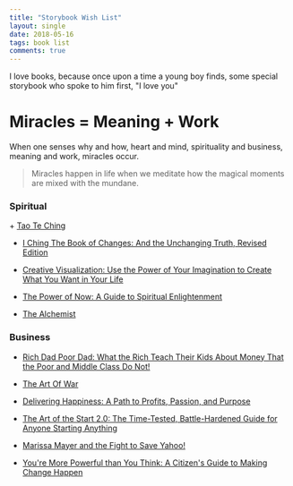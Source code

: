 ```yaml
---
title: "Storybook Wish List"
layout: single
date: 2018-05-16
tags: book list
comments: true
---
```


<p>
I love books, because once upon a time a young boy finds, some special storybook who spoke to him first, "I love you"
</p>

<h1>Miracles = Meaning + Work</h1>

<p>
When one senses why and how, heart and mind, spirituality and business, meaning and work, miracles occur.
</p>

> Miracles happen in life when we meditate how the magical moments are mixed with the mundane. 

<h3>Spiritual</h3>
+ <a target="_blank" href="https://www.amazon.com/gp/product/1537196472/ref=as_li_tl?ie=UTF8&camp=1789&creative=9325&creativeASIN=1537196472&linkCode=as2&tag=weblog0c7-20&linkId=89414aea86e82a133c5f510d9f52ac77">Tao Te Ching</a><img src="//ir-na.amazon-adsystem.com/e/ir?t=weblog0c7-20&l=am2&o=1&a=1537196472" width="1" height="1" border="0" alt="" style="border:none !important; margin:0px !important;" />

+ <a target="_blank" href="https://www.amazon.com/gp/product/0937064815/ref=as_li_tl?ie=UTF8&camp=1789&creative=9325&creativeASIN=0937064815&linkCode=as2&tag=weblog0c7-20&linkId=2ebaabe75f4e2a565c447af4a0c5673a">I Ching The Book of Changes: And the Unchanging Truth, Revised Edition</a><img src="//ir-na.amazon-adsystem.com/e/ir?t=weblog0c7-20&l=am2&o=1&a=0937064815" width="1" height="1" border="0" alt="" style="border:none !important; margin:0px !important;" /> 

+ <a target="_blank" href="https://www.amazon.com/gp/product/1608684644/ref=as_li_tl?ie=UTF8&camp=1789&creative=9325&creativeASIN=1608684644&linkCode=as2&tag=weblog0c7-20&linkId=63a891ed54d6fcb90b89d46f9829a34a">Creative Visualization: Use the Power of Your Imagination to Create What You Want in Your Life</a><img src="//ir-na.amazon-adsystem.com/e/ir?t=weblog0c7-20&l=am2&o=1&a=1608684644" width="1" height="1" border="0" alt="" style="border:none !important; margin:0px !important;" />




+ <a target="_blank" href="https://www.amazon.com/gp/product/1577314808/ref=as_li_tl?ie=UTF8&camp=1789&creative=9325&creativeASIN=1577314808&linkCode=as2&tag=weblog0c7-20&linkId=46bf3c35676afc27ed8d2377ebf00885">The Power of Now: A Guide to Spiritual Enlightenment</a><img src="//ir-na.amazon-adsystem.com/e/ir?t=weblog0c7-20&l=am2&o=1&a=1577314808" width="1" height="1" border="0" alt="" style="border:none !important; margin:0px !important;" />

+ <a target="_blank" href="https://www.amazon.com/gp/product/0062315005/ref=as_li_tl?ie=UTF8&camp=1789&creative=9325&creativeASIN=0062315005&linkCode=as2&tag=weblog0c7-20&linkId=b8b843bf1f16bf4e963c7cb21718b056">The Alchemist</a><img src="//ir-na.amazon-adsystem.com/e/ir?t=weblog0c7-20&l=am2&o=1&a=0062315005" width="1" height="1" border="0" alt="" style="border:none !important; margin:0px !important;" />

<h3>Business</h3>

+ <a target="_blank" href="https://www.amazon.com/gp/product/1612680194/ref=as_li_tl?ie=UTF8&camp=1789&creative=9325&creativeASIN=1612680194&linkCode=as2&tag=weblog0c7-20&linkId=19568c8410bcfe180aaca3f6656f11c2">Rich Dad Poor Dad: What the Rich Teach Their Kids About Money That the Poor and Middle Class Do Not!</a><img src="//ir-na.amazon-adsystem.com/e/ir?t=weblog0c7-20&l=am2&o=1&a=1612680194" width="1" height="1" border="0" alt="" style="border:none !important; margin:0px !important;" />

+ <a target="_blank" href="https://www.amazon.com/gp/product/1545211957/ref=as_li_tl?ie=UTF8&camp=1789&creative=9325&creativeASIN=1545211957&linkCode=as2&tag=weblog0c7-20&linkId=e893394551606c65528e841dcb28eaf8">The Art Of War</a><img src="//ir-na.amazon-adsystem.com/e/ir?t=weblog0c7-20&l=am2&o=1&a=1545211957" width="1" height="1" border="0" alt="" style="border:none !important; margin:0px !important;" /> 

+ <a target="_blank" href="https://www.amazon.com/gp/product/0446576220/ref=as_li_tl?ie=UTF8&camp=1789&creative=9325&creativeASIN=0446576220&linkCode=as2&tag=weblog0c7-20&linkId=ba3c3c10febee04eb1e26c54d347febe">Delivering Happiness: A Path to Profits, Passion, and Purpose</a><img src="//ir-na.amazon-adsystem.com/e/ir?t=weblog0c7-20&l=am2&o=1&a=0446576220" width="1" height="1" border="0" alt="" style="border:none !important; margin:0px !important;" /> 

+ <a target="_blank" href="https://www.amazon.com/gp/product/1591847842/ref=as_li_tl?ie=UTF8&camp=1789&creative=9325&creativeASIN=1591847842&linkCode=as2&tag=weblog0c7-20&linkId=207f37cbad1fc6fe57f2be3a04f59bf9">The Art of the Start 2.0: The Time-Tested, Battle-Hardened Guide for Anyone Starting Anything</a><img src="//ir-na.amazon-adsystem.com/e/ir?t=weblog0c7-20&l=am2&o=1&a=1591847842" width="1" height="1" border="0" alt="" style="border:none !important; margin:0px !important;" />

+ <a target="_blank" href="https://www.amazon.com/gp/product/1455556610/ref=as_li_tl?ie=UTF8&camp=1789&creative=9325&creativeASIN=1455556610&linkCode=as2&tag=weblog0c7-20&linkId=14bdfb9650f854a43dae30be91a1b21e">Marissa Mayer and the Fight to Save Yahoo!</a><img src="//ir-na.amazon-adsystem.com/e/ir?t=weblog0c7-20&l=am2&o=1&a=1455556610" width="1" height="1" border="0" alt="" style="border:none !important; margin:0px !important;" />

+ <a target="_blank" href="https://www.amazon.com/gp/product/1541773667/ref=as_li_tl?ie=UTF8&camp=1789&creative=9325&creativeASIN=1541773667&linkCode=as2&tag=weblog0c7-20&linkId=dac0bd3d59f5e665ba8c1dc579dcebbc">You're More Powerful than You Think: A Citizen's Guide to Making Change Happen</a><img src="//ir-na.amazon-adsystem.com/e/ir?t=weblog0c7-20&l=am2&o=1&a=1541773667" width="1" height="1" border="0" alt="" style="border:none !important; margin:0px !important;" />
